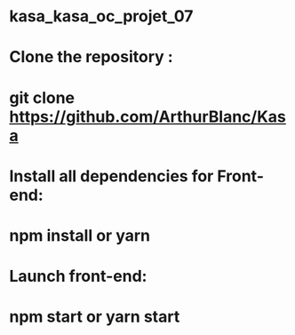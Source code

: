 # kasa_kasa_oc_projet_07
# Clone the repository :
# git clone https://github.com/ArthurBlanc/Kasa
# Install all dependencies for Front-end:
#  npm install or yarn
#  Launch front-end:

#  npm start or yarn start